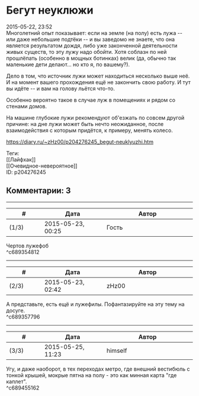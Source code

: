 Бегут неуклюжи
==============

  
2015-05-22, 23:52  
 Многолетний опыт показывает: если на земле (на полу) есть лужа -- или даже небольшие подтёки -- и вы заведомо не знаете, что она является результатом дождя, либо уже законченной деятельности живых существ, то эту лужу надо обойти. Хотя соблазн по ней прошлёпать (особенно в мощных ботинках) велик (да, обычно так маленькие дети делают... но кто я, по вашему?).   
   
 Дело в том, что источник лужи может находиться несколько выше неё. И на момент вашего прохождения ещё не закончить свою работу. И тут вы идёте -- и вам на голову льётся что-то.   
   
 Особенно вероятно такое в случае луж в помещениях и рядом со стенами домов.   
   
 На машине глубокие лужи рекомендуют об'езжать по совсем другой причине: на дне лужи может быть нечто неожиданное, после взаимодействия с которым придётся, к примеру, менять колесо.   
  
<https://diary.ru/~zHz00/p204276245_begut-neuklyuzhi.htm>  
  
Теги:  
[[Лайфхак]]  
[[Очевидное-невероятное]]  
ID: p204276245  


Комментарии: 3
--------------

  


---



|         #         |              Дата              |                     Автор                     |           ID           |
| --- | --- | --- | --- |
| (1/3) | 2015-05-23, 00:25 | Гость | c689354812 |

  
 Чертов лужефоб   
 ^c689354812

---



|         #         |              Дата              |                     Автор                     |           ID           |
| --- | --- | --- | --- |
| (2/3) | 2015-05-23, 02:42 | zHz00 | c689357796 |

  
 А представьте, есть ещё и лужефилы. Пофантазируйте на эту тему на досуге.   
 ^c689357796

---



|         #         |              Дата              |                     Автор                     |           ID           |
| --- | --- | --- | --- |
| (3/3) | 2015-05-25, 11:23 | himself | c689455162 |

  
 Угу, и даже наоборот, в тех переходах метро, где внешний вестибюль с тонкой крышей, мокрые пятна на полу - это как минная карта "где каплет".   
 ^c689455162